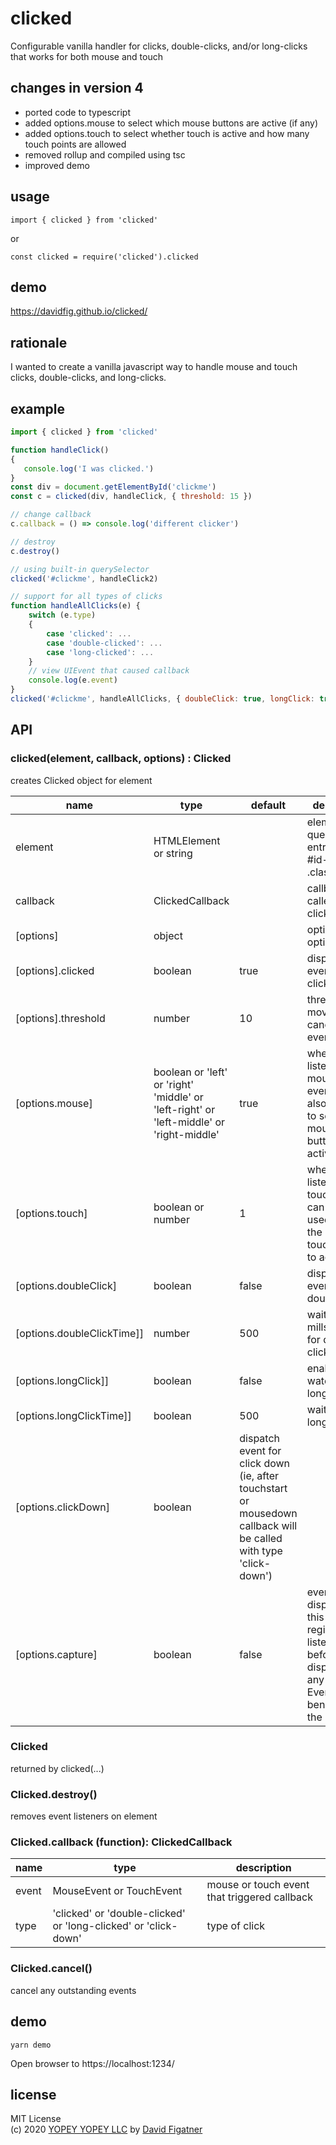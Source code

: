 # clicked
Configurable vanilla handler for clicks, double-clicks, and/or long-clicks that works for both mouse and touch

## changes in version 4
* ported code to typescript
* added options.mouse to select which mouse buttons are active (if any)
* added options.touch to select whether touch is active and how many touch points are allowed
* removed rollup and compiled using tsc
* improved demo

## usage
```import { clicked } from 'clicked'```

or

```const clicked = require('clicked').clicked```

## demo
https://davidfig.github.io/clicked/

## rationale

I wanted to create a vanilla javascript way to handle mouse and touch clicks, double-clicks, and long-clicks.

## example
```js
import { clicked } from 'clicked'

function handleClick()
{
   console.log('I was clicked.')
}
const div = document.getElementById('clickme')
const c = clicked(div, handleClick, { threshold: 15 })

// change callback
c.callback = () => console.log('different clicker')

// destroy
c.destroy()

// using built-in querySelector
clicked('#clickme', handleClick2)

// support for all types of clicks
function handleAllClicks(e) {
    switch (e.type)
    {
        case 'clicked': ...
        case 'double-clicked': ...
        case 'long-clicked': ...
    }
    // view UIEvent that caused callback
    console.log(e.event)
}
clicked('#clickme', handleAllClicks, { doubleClick: true, longClick: true })
```

## API

### clicked(element, callback, options) : Clicked
creates Clicked object for element

|name|type|default|description
|---|---|---|---|
|element|HTMLElement or string||element or querySelector entry (e.g., #id-name or .class-name)|
|callback|ClickedCallback||callback called after clicked
|[options]|object||optional options|
|[options].clicked|boolean|true|dispatch event for clicked
|[options].threshold|number|10|threshold of movement to cancel all events
|[options.mouse]|boolean or 'left' or 'right' 'middle' or 'left-right' or 'left-middle' or 'right-middle'|true|whether to listen for mouse events; can also be used to set which mouse buttons are active
|[options.touch]|boolean or number|1|whether to listen for touch events; can also be used to set the number of touch points to accept
|[options.doubleClick]|boolean|false|dispatch events for double click
|[options.doubleClickTime]]|number|500|wait time in millseconds for double click
|[options.longClick]]|boolean|false|enable watcher for long click
|[options.longClickTime]]|boolean|500|wait time for long click
|[options.clickDown]|boolean|dispatch event for click down (ie, after touchstart or mousedown callback will be called with type 'click-down')
|[options.capture]|boolean|false|events will be dispatched to this registered listener before being dispatched to any EventTarget beneath it in the DOM tree

### Clicked
returned by clicked(...)

### Clicked.destroy()
removes event listeners on element

### Clicked.callback (function): ClickedCallback

|name|type|description
|---|---|---|
|event|MouseEvent or TouchEvent|mouse or touch event that triggered callback|
|type|'clicked' or 'double-clicked' or 'long-clicked' or 'click-down'|type of click|

### Clicked.cancel()
cancel any outstanding events

## demo
```yarn demo```

Open browser to https://localhost:1234/

## license  
MIT License  
(c) 2020 [YOPEY YOPEY LLC](https://yopeyopey.com/) by [David Figatner](mailto://david@yopeyopey.com)
